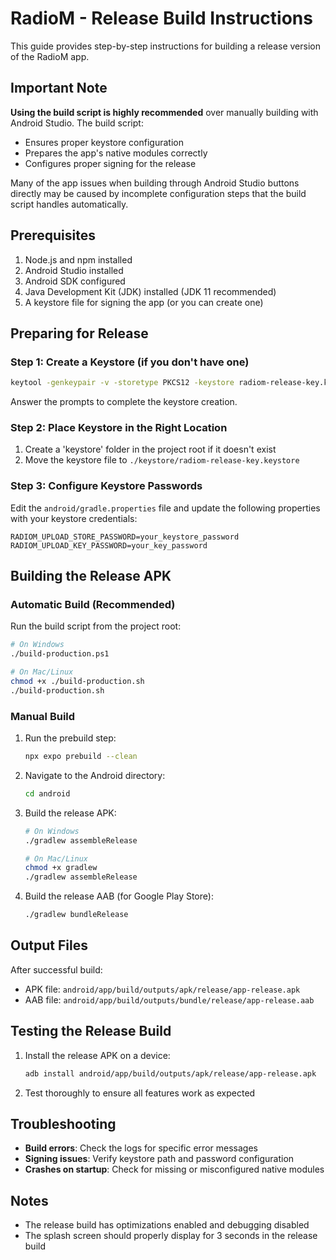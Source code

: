 # RadioM - Release Build Instructions

This guide provides step-by-step instructions for building a release version of the RadioM app.

## Important Note

**Using the build script is highly recommended** over manually building with Android Studio. The build script:
- Ensures proper keystore configuration
- Prepares the app's native modules correctly
- Configures proper signing for the release

Many of the app issues when building through Android Studio buttons directly may be caused by incomplete configuration steps that the build script handles automatically.

## Prerequisites

1. Node.js and npm installed
2. Android Studio installed
3. Android SDK configured
4. Java Development Kit (JDK) installed (JDK 11 recommended)
5. A keystore file for signing the app (or you can create one)

## Preparing for Release

### Step 1: Create a Keystore (if you don't have one)

```bash
keytool -genkeypair -v -storetype PKCS12 -keystore radiom-release-key.keystore -alias radiom-key -keyalg RSA -keysize 2048 -validity 10000
```

Answer the prompts to complete the keystore creation.

### Step 2: Place Keystore in the Right Location

1. Create a 'keystore' folder in the project root if it doesn't exist
2. Move the keystore file to `./keystore/radiom-release-key.keystore`

### Step 3: Configure Keystore Passwords

Edit the `android/gradle.properties` file and update the following properties with your keystore credentials:

```properties
RADIOM_UPLOAD_STORE_PASSWORD=your_keystore_password
RADIOM_UPLOAD_KEY_PASSWORD=your_key_password
```

## Building the Release APK

### Automatic Build (Recommended)

Run the build script from the project root:

```bash
# On Windows
./build-production.ps1

# On Mac/Linux
chmod +x ./build-production.sh
./build-production.sh
```

### Manual Build

1. Run the prebuild step:
   ```bash
   npx expo prebuild --clean
   ```

2. Navigate to the Android directory:
   ```bash
   cd android
   ```

3. Build the release APK:
   ```bash
   # On Windows
   ./gradlew assembleRelease

   # On Mac/Linux
   chmod +x gradlew
   ./gradlew assembleRelease
   ```

4. Build the release AAB (for Google Play Store):
   ```bash
   ./gradlew bundleRelease
   ```

## Output Files

After successful build:

- APK file: `android/app/build/outputs/apk/release/app-release.apk`
- AAB file: `android/app/build/outputs/bundle/release/app-release.aab`

## Testing the Release Build

1. Install the release APK on a device:
   ```bash
   adb install android/app/build/outputs/apk/release/app-release.apk
   ```

2. Test thoroughly to ensure all features work as expected

## Troubleshooting

- **Build errors**: Check the logs for specific error messages
- **Signing issues**: Verify keystore path and password configuration
- **Crashes on startup**: Check for missing or misconfigured native modules

## Notes

- The release build has optimizations enabled and debugging disabled
- The splash screen should properly display for 3 seconds in the release build 